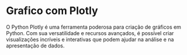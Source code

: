 # Grafico com Plotly

O Python Plotly é uma ferramenta poderosa para criação de gráficos em Python. Com sua versatilidade e recursos avançados, é possível criar visualizações incríveis e interativas que podem ajudar na análise e na apresentação de dados.
